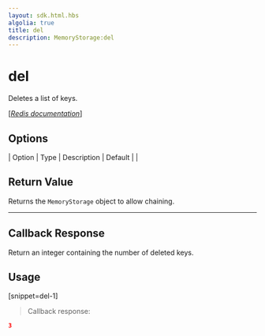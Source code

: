 ```yaml
---
layout: sdk.html.hbs
algolia: true
title: del
description: MemoryStorage:del
---
```


  

# del
Deletes a list of keys.

[[_Redis documentation_]](https://redis.io/commands/del)


## Options

| Option | Type | Description | Default |
|
## Return Value

Returns the `MemoryStorage` object to allow chaining.

---

## Callback Response

Return an integer containing the number of deleted keys.

## Usage

[snippet=del-1]
> Callback response:

```json
3
```